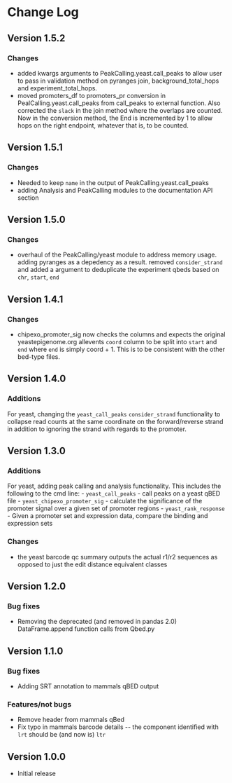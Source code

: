 # Change Log

## Version 1.5.2

### Changes

- added kwargs arguments to PeakCalling.yeast.call_peaks to allow user
  to pass in validation method on pyranges join, background_total_hops and
  experiment_total_hops.
- moved promoters_df to promoters_pr conversion in PealCalling.yeast.call_peaks
  from call_peaks to external function. Also corrected the `slack` in the join method
  where the overlaps are counted. Now in the conversion method, the End is incremented
  by 1 to allow hops on the right endpoint, whatever that is, to be counted.

## Version 1.5.1

### Changes

- Needed to keep `name` in the output of PeakCalling.yeast.call_peaks
- adding Analysis and PeakCalling modules to the documentation API section

## Version 1.5.0

### Changes

- overhaul of the PeakCalling/yeast module to address memory usage.
  adding pyranges as a depedency as a result. removed `consider_strand`
  and added a argument to deduplicate the experiment qbeds based on
  `chr`, `start`, `end`

## Version 1.4.1

### Changes

- chipexo_promoter_sig now checks the columns and expects the original
  yeastepigenome.org allevents `coord` column to be split into `start` 
  and `end` where `end` is simply coord + 1. This is to be consistent
  with the other bed-type files.

## Version 1.4.0

### Additions

For yeast, changing the `yeast_call_peaks` `consider_strand` functionality
to collapse read counts at the same coordinate on the forward/reverse strand
in addition to ignoring the strand with regards to the promoter.

## Version 1.3.0

### Additions

For yeast, adding peak calling and analysis functionality. This includes
the following to the cmd line:
    - `yeast_call_peaks` - call peaks on a yeast qBED file
    - `yeast_chipexo_promoter_sig` - calculate the significance of the
    promoter signal over a given set of promoter regions
    - `yeast_rank_response` - Given a promoter set and expression data, compare
    the binding and expression sets
  
### Changes

- the yeast barcode qc summary outputs the actual r1/r2 sequences as opposed to
just the edit distance equivalent classes

## Version 1.2.0

### Bug fixes

- Removing the deprecated (and removed in pandas 2.0) DataFrame.append
  function calls from Qbed.py

## Version 1.1.0

### Bug fixes

- Adding SRT annotation to mammals qBED output

### Features/not bugs

- Remove header from mammals qBed
- Fix typo in mammals barcode details -- the component identified with `lrt`
should be (and now is) `ltr`

## Version 1.0.0

- Initial release